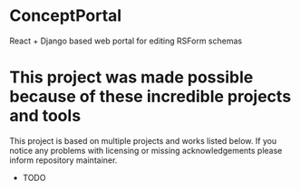 # ConceptPortal
React + Django based web portal for editing RSForm schemas


# This project was made possible because of these incredible projects and tools
This project is based on multiple projects and works listed below. If you notice any problems with licensing or missing acknowledgements please inform repository maintainer.

- TODO
